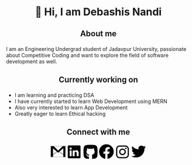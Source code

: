    # <p align="center"> 👋 Hi, I am Debashis Nandi</p>
   ## <p align="center"> About me</p>
   I am an Engineering Undergrad student of Jadavpur University, passionate about Competitive Coding and want to explore the field of software development as well.
   ## <p align="center"> Currently working on</p>
   - I am learning and practicing DSA
   - I have currently started to learn Web Development using MERN
   - Also very interested to learn App Development
   - Greatly eager to learn Ethical hacking
   
   
   
   
   
   
   
   
   
   
## <p align="center"> Connect with me </p>
<p align="center"><a href="mailto:https://debashisnandi576@gmail.com"><img style="height: 40px; width: 40px" src="/Images/gmail_icon.png" alt="Gmail_icon"></a>
<a href="https://www.linkedin.com/in/debashis-nandi-219a62195"><img style="height: 40px; width: 40px"  src="/Images/linkedin_icon.png" alt="Linkedin_icon"></a>
<a href="https://github.com/Debashis08"><img style="height: 40px; width: 40px"  src="/Images/github_icon.png" alt="Github_icon"></a>
<a href="https://www.facebook.com/profile.php?id=100004941376234"><img style="height: 40px; width: 40px" src="/Images/facebook_logo_icon.png" alt="Facebook_icon"></a>
<a href="https://www.instagram.com/debashis_nandi08?r=nametag"><img style="height: 40px; width: 40px" src="/Images/instagram_icon.png" alt="Instagram_icon"></a>
<a href="https://twitter.com/Debashis_0804?t=RlnpBD3uYgcKGMGMIa6NfQ&s=09"><img style="height: 40px; width: 40px"  src="/Images/twitter_icon.png" alt="Twitter_icon"></a></p>
